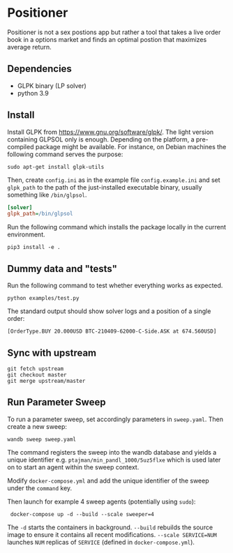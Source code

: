 # Positioner
Positioner is not a sex postions app but rather a tool that takes a live order book 
in a options market and finds an optimal postion that maximizes average return. 

## Dependencies
- GLPK binary (LP solver)
- python 3.9

## Install

Install GLPK from https://www.gnu.org/software/glpk/. The light version containing GLPSOL only is enough.
Depending on the platform, a pre-compiled
package might be available. For instance, on Debian machines the following command serves the purpose:
```shell
sudo apt-get install glpk-utils
```
Then, create `config.ini` as in the example file `config.example.ini`
and set `glpk_path` to the path of the just-installed executable binary, usually something like
`/bin/glpsol`. 

```ini
[solver]
glpk_path=/bin/glpsol
```

Run the following command which installs the package locally in the current environment.
```shell
pip3 install -e .
```

## Dummy data and "tests"

Run the following command to test whether everything works as expected.
```shell
python examples/test.py
```
The standard output should show solver logs and a position of a single order:
```shell
[OrderType.BUY 20.000USD BTC-210409-62000-C-Side.ASK at 674.560USD]
```


## Sync with upstream
```
git fetch upstream
git checkout master
git merge upstream/master
```


## Run Parameter Sweep
To run a parameter sweep, set accordingly parameters in `sweep.yaml`. Then create a new sweep:
```shell
wandb sweep sweep.yaml
```
The command registers the sweep into the wandb database and yields a unique identifier e.g. `ptajman/min_pandl_1000/5uz5flxe` 
which is used later on to start an agent within the sweep context. 

Modify `docker-compose.yml` and add the unique identifier of the sweep under the `command` key. 

Then launch for example 4 sweep agents (potentially using `sudo`):
```shell
 docker-compose up -d --build --scale sweeper=4
```
The `-d` starts the containers in background. `--build` rebuilds the source image to ensure it contains all recent modifications.
`--scale SERVICE=NUM` launches `NUM` replicas of `SERVICE` (defined in `docker-compose.yml`).
